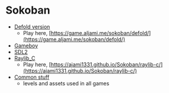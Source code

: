# Sokoban

- [Defold version](https://github.com/ajami1331/Sokoban/tree/main/Sokoban_defold)
  - Play here, [https://game.aljami.me/sokoban/defold/](https://game.aljami.me/sokoban/defold/)
- [Gameboy](https://github.com/ajami1331/Sokoban/tree/main/gameboy)
- [SDL2](https://github.com/ajami1331/Sokoban/tree/main/sdl2)
- [Raylib_C](https://github.com/ajami1331/Sokoban/tree/main/raylib_c)
  - Play here, [https://ajami1331.github.io/Sokoban/raylib-c/](https://ajami1331.github.io/Sokoban/raylib-c/)
- [Common stuff](https://github.com/ajami1331/Sokoban/tree/main/common)
  - levels and assets used in all games

